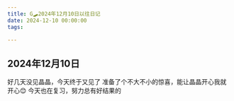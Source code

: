 ```yaml
---
title: G🛹2024年12月10日以往日记
date: 2024-12-10 00:00:00
tags:

---
```


## 2024年12月10日
好几天没见晶晶，今天终于又见了
准备了个不大不小的惊喜，能让晶晶开心我就开心😊
今天也在复习，努力总有好结果的
